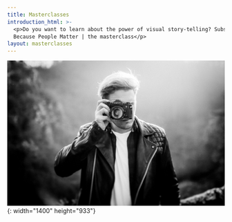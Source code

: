 ```yaml
---
title: Masterclasses
introduction_html: >-
  <p>Do you want to learn about the power of visual story-telling? Subscribe to
  Because People Matter | the masterclass</p>
layout: masterclasses
---
```


![](/uploads/0h3a6324-copy-1.jpg){: width="1400" height="933"}​​​​​​
